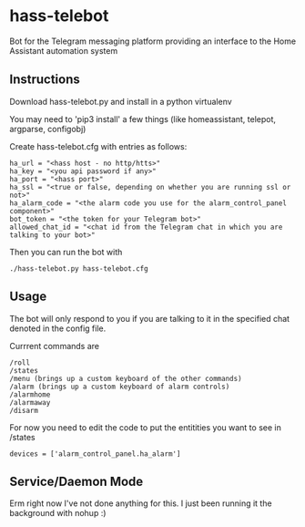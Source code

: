 # hass-telebot
Bot for the Telegram messaging platform providing an interface to the Home Assistant automation system

## Instructions

Download hass-telebot.py and install in a python virtualenv

You may need to 'pip3 install' a few things (like homeassistant, telepot, argparse, configobj)

Create hass-telebot.cfg with entries as follows:

```
ha_url = "<hass host - no http/htts>"
ha_key = "<you api password if any>"
ha_port = "<hass port>"
ha_ssl = "<true or false, depending on whether you are running ssl or not>"
ha_alarm_code = "<the alarm code you use for the alarm_control_panel component>"
bot_token = "<the token for your Telegram bot>"
allowed_chat_id = "<chat id from the Telegram chat in which you are talking to your bot>"
```

Then you can run the bot with

```
./hass-telebot.py hass-telebot.cfg
```

## Usage

The bot will only respond to you if you are talking to it in the specified chat denoted in the config file.

Currrent commands are
```
/roll
/states
/menu (brings up a custom keyboard of the other commands)
/alarm (brings up a custom keyboard of alarm controls)
/alarmhome
/alarmaway
/disarm
```
For now you need to edit the code to put the entitities you want to see in /states
```
devices = ['alarm_control_panel.ha_alarm']
```

## Service/Daemon Mode
Erm right now I've not done anything for this. I just been running it the background with nohup :)
